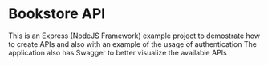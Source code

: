 # Bookstore API

This is an Express (NodeJS Framework) example project to demostrate how to create APIs and also with an example of the usage of authentication 
The application also has Swagger to better visualize the available APIs
